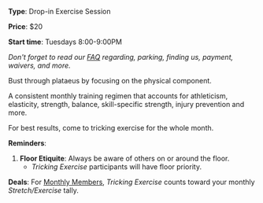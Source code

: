 **Type**: Drop-in Exercise Session

**Price**: $20

**Start time**: Tuesdays 8:00-9:00PM

_Don't forget to read our [FAQ](./faq.html) regarding, parking, finding us, payment, waivers, and more._

Bust through plataeus by focusing on the physical component.

A consistent monthly training regimen that accounts for athleticism, elasticity, strength, balance, skill-specific strength, injury prevention and more.

For best results, come to tricking exercise for the whole month.

**Reminders**:

1. **Floor Etiquite**: Always be aware of others on or around the floor.
   - _Tricking Exercise_ participants will have floor priority.

**Deals**: For [Monthly Members](./memberships.html), _Tricking Exercise_ counts toward your monthly _Stretch/Exercise_ tally.

